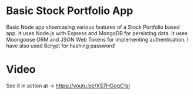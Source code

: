 # Basic Stock Portfolio App
Basic Node app showcasing various features of a Stock Portfolio based app. It uses Node.js with Express and MongoDB for persisting data. It uses Moongoose ORM and JSON Web Tokens for implementing authentication. I have also used Bcrypt for hashing password!


# Video
See it in action at -> https://youtu.be/XS7HGoqC1sI


